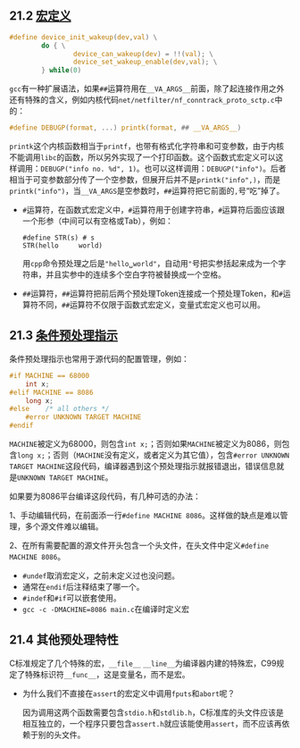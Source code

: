 ## 21.2 [宏定义](https://akaedu.github.io/book/ch21s02.html)

```c
#define device_init_wakeup(dev,val) \
        do { \
                device_can_wakeup(dev) = !!(val); \
                device_set_wakeup_enable(dev,val); \
        } while(0)
```

`gcc`有一种扩展语法，如果`##`运算符用在`__VA_ARGS__`前面，除了起连接作用之外还有特殊的含义，例如内核代码`net/netfilter/nf_conntrack_proto_sctp.c`中的：

```c
#define DEBUGP(format, ...) printk(format, ## __VA_ARGS__)
```

`printk`这个内核函数相当于`printf`，也带有格式化字符串和可变参数，由于内核不能调用`libc`的函数，所以另外实现了一个打印函数。这个函数式宏定义可以这样调用：`DEBUGP("info no. %d", 1)`。也可以这样调用：`DEBUGP("info")`。后者相当于可变参数部分传了一个空参数，但展开后并不是`printk("info",)`，而是`printk("info")`，当`__VA_ARGS`是空参数时，`##`运算符把它前面的`,`号“吃”掉了。

- `#`运算符，在函数式宏定义中，`#`运算符用于创建字符串，`#`运算符后面应该跟一个形参（中间可以有空格或Tab），例如：

  ```
  #define STR(s) # s
  STR(hello 	world)
  ```

  用`cpp`命令预处理之后是`"hello␣world"`，自动用`"`号把实参括起来成为一个字符串，并且实参中的连续多个空白字符被替换成一个空格。

- `##`运算符，`##`运算符把前后两个预处理Token连接成一个预处理Token，和`#`运算符不同，`##`运算符不仅限于函数式宏定义，变量式宏定义也可以用。

## 21.3 [条件预处理指示](https://akaedu.github.io/book/ch21s03.html)

条件预处理指示也常用于源代码的配置管理，例如：

```c
#if MACHINE == 68000
    int x;
#elif MACHINE == 8086
    long x;
#else    /* all others */
    #error UNKNOWN TARGET MACHINE
#endif
```

`MACHINE`被定义为68000，则包含`int x;`；否则如果`MACHINE`被定义为8086，则包含`long x;`；否则（`MACHINE`没有定义，或者定义为其它值），包含`#error UNKNOWN TARGET MACHINE`这段代码，编译器遇到这个预处理指示就报错退出，错误信息就是`UNKNOWN TARGET MACHINE`。

如果要为8086平台编译这段代码，有几种可选的办法：

1、手动编辑代码，在前面添一行`#define MACHINE 8086`。这样做的缺点是难以管理，多个源文件难以编辑。

2、在所有需要配置的源文件开头包含一个头文件，在头文件中定义`#define MACHINE 8086`。

- `#undef`取消宏定义，之前未定义过也没问题。
- 通常在`endif`后注释结束了哪一个。
- `#indef`和`#if`可以嵌套使用。
- `gcc -c -DMACHINE=8086 main.c`在编译时定义宏

## 21.4 其他预处理特性

C标准规定了几个特殊的宏，`__file__` `__line__`为编译器内建的特殊宏，C99规定了特殊标识符`__func__`，这是变量名，而不是宏。

- 为什么我们不直接在`assert`的宏定义中调用`fputs`和`abort`呢？

  因为调用这两个函数需要包含`stdio.h`和`stdlib.h`，C标准库的头文件应该是相互独立的，一个程序只要包含`assert.h`就应该能使用`assert`，而不应该再依赖于别的头文件。
